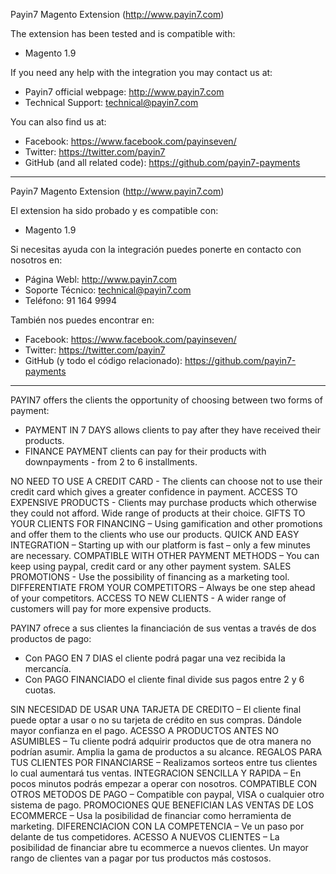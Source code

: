 Payin7 Magento Extension (http://www.payin7.com)

The extension has been tested and is compatible with:

- Magento 1.9

If you need any help with the integration you may contact us at:

- Payin7 official webpage: http://www.payin7.com
- Technical Support: technical@payin7.com

You can also find us at:

- Facebook: https://www.facebook.com/payinseven/
- Twitter: https://twitter.com/payin7
- GitHub (and all related code): https://github.com/payin7-payments

----------------------------------------------------------------------------

Payin7 Magento Extension (http://www.payin7.com)

El extension ha sido probado y es compatible con:

- Magento 1.9

Si necesitas ayuda con la integración puedes ponerte en contacto con nosotros en:

- Página Webl: http://www.payin7.com
- Soporte Técnico: technical@payin7.com
- Teléfono:  91 164 9994

También nos puedes encontrar en:

- Facebook: https://www.facebook.com/payinseven/
- Twitter: https://twitter.com/payin7
- GitHub (y todo el código relacionado): https://github.com/payin7-payments

----------------------------------------------------------------------------

PAYIN7 offers the clients the opportunity of choosing between two forms of payment:

- PAYMENT IN 7 DAYS allows clients to pay after they have received their products. 
- FINANCE PAYMENT clients can pay for their products with downpayments - from 2 to 6 installments.

NO NEED TO USE  A CREDIT CARD - The clients can choose not to use their credit card which gives a greater confidence in payment.
ACCESS TO EXPENSIVE PRODUCTS - Clients may purchase products which otherwise they could not afford. Wide range of products at their choice.
GIFTS TO YOUR CLIENTS FOR FINANCING – Using gamification and other promotions and offer them to the clients who use our products.
QUICK AND EASY INTEGRATION – Starting up with our platform is fast – only a few minutes are necessary.
COMPATIBLE WITH OTHER PAYMENT METHODS – You can keep using paypal, credit card or any other payment system.
SALES PROMOTIONS - Use the possibility of financing as a marketing tool.
DIFFERENTIATE FROM YOUR COMPETITORS – Always be one step ahead of your competitors.
ACCESS TO NEW CLIENTS - A wider range of customers will pay for more expensive products.

PAYIN7 ofrece a sus clientes la financiación de sus ventas a través de dos productos de pago:
- Con PAGO EN 7 DIAS el cliente podrá pagar una vez recibida la mercancía. 
- Con PAGO FINANCIADO el cliente final divide sus pagos entre 2 y 6 cuotas.

SIN NECESIDAD DE USAR UNA TARJETA DE CREDITO – El cliente final puede optar a usar o no su tarjeta de crédito en sus compras.  Dándole mayor confianza en el pago.
ACESSO A PRODUCTOS ANTES NO ASUMIBLES – Tu cliente podrá adquirir productos que de otra manera no podrían asumir.  Amplia la gama de productos a su alcance.
REGALOS PARA TUS CLIENTES POR FINANCIARSE – Realizamos sorteos entre tus clientes lo cual aumentará tus ventas. 
INTEGRACION SENCILLA Y RAPIDA – En pocos minutos podrás empezar a operar con nosotros. 
COMPATIBLE CON OTROS METODOS DE PAGO – Compatible con paypal, VISA o cualquier otro sistema de pago. 
PROMOCIONES QUE BENEFICIAN LAS VENTAS DE LOS ECOMMERCE – Usa la posibilidad de financiar como herramienta de marketing. 
DIFERENCIACION CON LA COMPETENCIA – Ve un paso por delante de tus competidores. 
ACESSO A NUEVOS CLIENTES – La posibilidad de financiar abre tu ecommerce a nuevos clientes. Un mayor rango de clientes van a pagar por tus productos más costosos.

